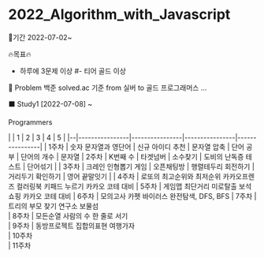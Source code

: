 # 2022_Algorithm_with_Javascript


🌈기간
2022-07-02~
 

🔥목표🔥
- 하루에 3문제 이상 
#- 티어 골드 이상
 

📗 Problem
백준 solved.ac 기준 from 실버 to 골드
프로그래머스
...
 
<!--
⬜ Study1
[2021-08-03] ~

Who? SSAFY
When? every Tuesday at 8:30 pm and Test every other week
How? Online
1	2	3	4	5	test
1주차	터렛	수열 정렬	회전하는 큐	피보나치 함수	어린 왕자	연산자 끼워넣기
2주차	주사위	유기농 배추	수열의 합	숫자 정사각형	토너먼트	섬의개수, 별찍기-10, 공항, 미로탐색
3주차	Contact	물병	단어만들기	친구	행렬	
4주차	단어뒤집기2	직사각형을 만드는 방법	블랙잭	색종이 -2	영식이와 친구들	참외밭
5주차	RGB거리	단지번호붙이기	동전 0	가장 긴 증가하는 부분 수열		카카오 코테 대비 - 후보키 징검다리건너기 3차압축
6주차	숨바꼭질	연속합	토마토	연결요소의 개수		
7주차	정수삼각형	포도주 시식	Fly me to the Alpha Centauri	베르트랑 공준		
8주차	2×n 타일링	이천수	다리 놓기			
9주차	LCS	로봇 청소기	벽 부수고 이동하기	최소 스패닝 트리		
10주차	평범한배낭	테트로미노	플로이드			
11주차	집합의 표현	주사위 굴리기	N-Queen	적록색약		
12주차						
13주차						
14주차						
15주차						
-->

⬛ Study1
[2022-07-08] ~

Programmers

|  | 1 | 2 | 3 | 4 | 5 |
|--|----------------|----------------|----------------|----------------|
| 1주차	| 숫자 문자열과 영단어	| 신규 아이디 추천 |	문자열 압축	| 단어 공부	| 단어의 개수 |	문자열
| 2주차	| K번째 수	| 타겟넘버	| 소수찾기	| 도비의 난독증 테스트	| 단어섞기	|
| 3주차	| 크레인 인형뽑기 게임	| 오픈채팅방	| 행렬테두리 회전하기	| 거리두기 확인하기	| 영어 끝말잇기	| 
| 4주차	| 로또의 최고순위와 최저순위	카카오프렌즈 컬러링북	키패드 누르기			카카오 코테 대비
| 5주차	| 게임맵 최단거리	미로탈출	보석쇼핑			카카오 코테 대비
| 6주차	| 모의고사	카펫	바이러스			완전탐색, DFS, BFS
| 7주차	| 트리의 부모 찾기	연구소	보물섬			
| 8주차	| 모든순열	사람의 수	한 줄로 서기			
| 9주차	| 동방프로젝트	집합의표현	여행가자			
| 10주차						
| 11주차						
	
 
